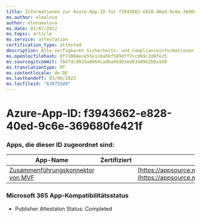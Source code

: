 ```yaml
---
title: Informationen zur Azure-App-ID für f3943662-e828-40ed-9c6e-369680fe421f
ms.author: elmalova
author: elenamalova
ms.date: 03/07/2022
ms.topic: article
ms.service: attestation
certification_type: attested
description: Alle verfügbaren Sicherheits- und Complianceinformationen für f3943662-e828-40ed-9c6e-369680fe421f.
ms.openlocfilehash: 0f71004ece55e1c6a5bf589dff7ccd69c2d0fe25
ms.sourcegitcommit: 78d7dc892da0864cadba4bd03ed83a09e2b8a160
ms.translationtype: MT
ms.contentlocale: de-DE
ms.lasthandoff: 03/08/2022
ms.locfileid: "63075549"
---
```

# <a name="azure-app-id-f3943662-e828-40ed-9c6e-369680fe421f"></a>Azure-App-ID: f3943662-e828-40ed-9c6e-369680fe421f


### <a name="apps-associated-with-this-id"></a>Apps, die dieser ID zugeordnet sind:
| **App-Name** | **Zertifiziert** | **Ansicht in AppSource** |
|--------------|---------------|-----------------------|
| [Zusammenführungskonnektor von MVF](https://docs.microsoft.com/microsoft-365-app-certification/forward/WA200001604) |  | [https://appsource.microsoft.com/product/office/WA200001604](https://appsource.microsoft.com/product/office/WA200001604) |

### <a name="microsoft-365-app-compliance-status"></a>Microsoft 365 App-Kompatibilitätsstatus
- Publisher Attestaton Status: Completed
